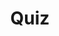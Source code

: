 ---
title: "Quiz"
passing_percentage: 70
layout: "test"
type: "test"
questions:
  - id: "q1"
    text: "What type of chart is used to deploy Redis in this tutorial?"
    type: "single-answer"
    marks: 2
    options:
      - id: "a"
        text: "Docker Compose"
      - id: "b"
        text: "Helm Chart"
        is_correct: true
      - id: "c"
        text: "YAML Manifest"
      - id: "d"
        text: "Kustomize Template"
  - id: "q2"
    text: "Which namespaces should be selected in the filter to view both Dapr and Redis resources? (Select all that apply)"
    type: "multiple-answers"
    marks: 2
    options:
      - id: "a"
        text: "dapr-system"
        is_correct: true
      - id: "b"
        text: "default"
        is_correct: true
      - id: "c"
        text: "kube-system"
  - id: "q3"
    text: "Which platform provides the distributed application runtime?"
    type: "short_answer" 
    marks: 2
    correct_answer: "Dapr" 
---